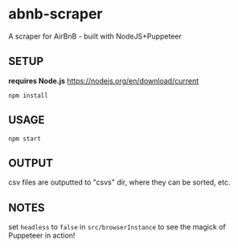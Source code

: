 # abnb-scraper
A scraper for AirBnB - built with NodeJS+Puppeteer
## SETUP
__requires Node.js__
https://nodejs.org/en/download/current
```
npm install
```
## USAGE
```
npm start
```
## OUTPUT
csv files are outputted to "csvs" dir, where they can be sorted, etc.
## NOTES
set `headless` to `false` in `src/browserInstance` to see the magick of
Puppeteer in action!
